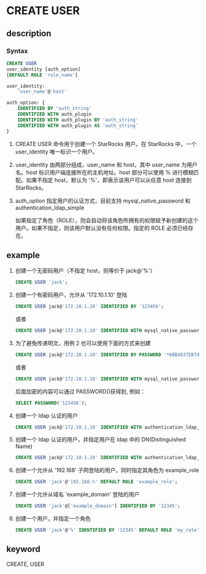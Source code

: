 # CREATE USER

## description

### Syntax

```SQL
CREATE USER
user_identity [auth_option]
[DEFAULT ROLE 'role_name']

user_identity:
    'user_name'@'host'

auth_option: {
    IDENTIFIED BY 'auth_string'
    IDENTIFIED WITH auth_plugin
    IDENTIFIED WITH auth_plugin BY 'auth_string'
    IDENTIFIED WITH auth_plugin AS 'auth_string'
}
```

1. CREATE USER 命令用于创建一个 StarRocks 用户。在 StarRocks 中，一个 user_identity 唯一标识一个用户。

2. user_identity 由两部分组成，user_name 和 host，其中 user_name 为用户名。host 标识用户端连接所在的主机地址。host 部分可以使用 % 进行模糊匹配。如果不指定 host，默认为 '%'，即表示该用户可以从任意 host 连接到 StarRocks。

3. auth_option 指定用户的认证方式，目前支持 mysql_native_password 和 authentication_ldap_simple

    如果指定了角色（ROLE），则会自动将该角色所拥有的权限赋予新创建的这个用户。如果不指定，则该用户默认没有任何权限。指定的 ROLE 必须已经存在。

## example

1. 创建一个无密码用户（不指定 host，则等价于 jack@'%'）

    ```SQL
    CREATE USER 'jack';
    ```

2. 创建一个有密码用户，允许从 '172.10.1.10' 登陆

    ```sql
    CREATE USER jack@'172.10.1.10' IDENTIFIED BY '123456';
    ```

    或者

    ```SQL
    CREATE USER jack@'172.10.1.10' IDENTIFIED WITH mysql_native_password BY '123456';
    ```

3. 为了避免传递明文，用例 2 也可以使用下面的方式来创建

    ```SQL
    CREATE USER jack@'172.10.1.10' IDENTIFIED BY PASSWORD '*6BB4837EB74329105EE4568DDA7DC67ED2CA2AD9';
    ```

    或者

    ```SQL
    CREATE USER jack@'172.10.1.10' IDENTIFIED WITH mysql_native_password AS '*6BB4837EB74329105EE4568DDA7DC67ED2CA2AD9';
    ```

    后面加密的内容可以通过 PASSWORD()获得到, 例如：

    ```sql
    SELECT PASSWORD('123456');
    ```

4. 创建一个 ldap 认证的用户

    ```sql
    CREATE USER jack@'172.10.1.10' IDENTIFIED WITH authentication_ldap_simple
    ```

5. 创建一个 ldap 认证的用户，并指定用户在 ldap 中的 DN(Distinguished Name)

    ```sql
    CREATE USER jack@'172.10.1.10' IDENTIFIED WITH authentication_ldap_simple AS 'uid=jack,ou=company,dc=example,dc=com'
    ```

6. 创建一个允许从 '192.168' 子网登陆的用户，同时指定其角色为 example_role

    ```sql
    CREATE USER 'jack'@'192.168.%' DEFAULT ROLE 'example_role';
    ```

7. 创建一个允许从域名 'example_domain' 登陆的用户

    ```sql
    CREATE USER 'jack'@['example_domain'] IDENTIFIED BY '12345';
    ```

8. 创建一个用户，并指定一个角色

    ```sql
    CREATE USER 'jack'@'%' IDENTIFIED BY '12345' DEFAULT ROLE 'my_role';
    ```

## keyword

CREATE, USER
